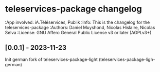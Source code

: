 # teleservices-package changelog

:App involved: iA.Téléservices, Publik
:Info: This is the changelog for the teleservices-package
:Authors: Daniel Muyshond, Nicolas Hislaire, Nicolas Selva
:License: GNU Affero General Public License v3 or later (AGPLv3+)

## [0.0.1] - 2023-11-23

Init german fork of teleservices-package-light (teleservices-package-ligh-german)
